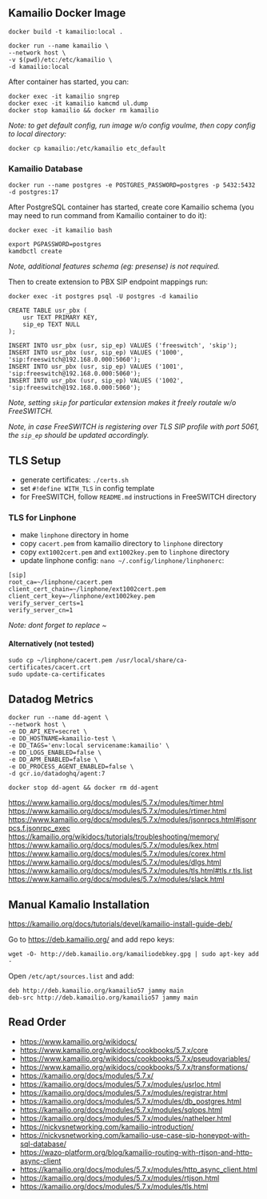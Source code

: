 ## Kamailio Docker Image

```
docker build -t kamailio:local .

docker run --name kamailio \
--network host \
-v $(pwd)/etc:/etc/kamailio \
-d kamailio:local
```

After container has started, you can:

```
docker exec -it kamailio sngrep
docker exec -it kamailio kamcmd ul.dump
docker stop kamailio && docker rm kamailio
```

_Note: to get default config, run image w/o config voulme, then copy config to local directory:_

```
docker cp kamailio:/etc/kamailio etc_default
```

### Kamailio Database

```
docker run --name postgres -e POSTGRES_PASSWORD=postgres -p 5432:5432 -d postgres:17
```

After PostgreSQL container has started, create core Kamailio schema (you may need to run command from Kamailio container to do it):

```
docker exec -it kamailio bash

export PGPASSWORD=postgres
kamdbctl create
```

_Note, additional features schema (eg: presense) is not required._

Then to create extension to PBX SIP endpoint mappings run:

```
docker exec -it postgres psql -U postgres -d kamailio

CREATE TABLE usr_pbx (
    usr TEXT PRIMARY KEY,
    sip_ep TEXT NULL
);

INSERT INTO usr_pbx (usr, sip_ep) VALUES ('freeswitch', 'skip');
INSERT INTO usr_pbx (usr, sip_ep) VALUES ('1000', 'sip:freeswitch@192.168.0.000:5060');
INSERT INTO usr_pbx (usr, sip_ep) VALUES ('1001', 'sip:freeswitch@192.168.0.000:5060');
INSERT INTO usr_pbx (usr, sip_ep) VALUES ('1002', 'sip:freeswitch@192.168.0.000:5060');
```

_Note, setting `skip` for particular extension makes it freely routale w/o FreeSWITCH._

_Note, in case FreeSWITCH is registering over TLS SIP profile with port 5061, the `sip_ep` should be updated accordingly._

## TLS Setup

-   generate certificates: `./certs.sh`
-   set `#!define WITH_TLS` in config template
-   for FreeSWITCH, follow `README.md` instructions in FreeSWITCH directory

### TLS for Linphone

-   make `linphone` directory in home
-   copy `cacert.pem` from kamailio directory to `linphone` directory
-   copy `ext1002cert.pem` and `ext1002key.pem` to `linphone` directory
-   update linphone config: `nano ~/.config/linphone/linphonerc`:

```
[sip]
root_ca=~/linphone/cacert.pem
client_cert_chain=~/linphone/ext1002cert.pem
client_cert_key=~/linphone/ext1002key.pem
verify_server_certs=1
verify_server_cn=1
```

_Note: dont forget to replace ~_

#### Alternatively (not tested)

```
sudo cp ~/linphone/cacert.pem /usr/local/share/ca-certificates/cacert.crt
sudo update-ca-certificates
```

## Datadog Metrics

```
docker run --name dd-agent \
--network host \
-e DD_API_KEY=secret \
-e DD_HOSTNAME=kamailio-test \
-e DD_TAGS='env:local servicename:kamailio' \
-e DD_LOGS_ENABLED=false \
-e DD_APM_ENABLED=false \
-e DD_PROCESS_AGENT_ENABLED=false \
-d gcr.io/datadoghq/agent:7

docker stop dd-agent && docker rm dd-agent
```

https://www.kamailio.org/docs/modules/5.7.x/modules/timer.html
https://www.kamailio.org/docs/modules/5.7.x/modules/rtimer.html
https://www.kamailio.org/docs/modules/5.7.x/modules/jsonrpcs.html#jsonrpcs.f.jsonrpc_exec
https://kamailio.org/wikidocs/tutorials/troubleshooting/memory/
https://www.kamailio.org/docs/modules/5.7.x/modules/kex.html
https://www.kamailio.org/docs/modules/5.7.x/modules/corex.html
https://www.kamailio.org/docs/modules/5.7.x/modules/dlgs.html
https://www.kamailio.org/docs/modules/5.7.x/modules/tls.html#tls.r.tls.list
https://www.kamailio.org/docs/modules/5.7.x/modules/slack.html

## Manual Kamalio Installation

https://kamailio.org/docs/tutorials/devel/kamailio-install-guide-deb/

Go to https://deb.kamailio.org/ and add repo keys:

```
wget -O- http://deb.kamailio.org/kamailiodebkey.gpg | sudo apt-key add -
```

Open `/etc/apt/sources.list` and add:

```
deb http://deb.kamailio.org/kamailio57 jammy main
deb-src http://deb.kamailio.org/kamailio57 jammy main
```

## Read Order

- https://www.kamailio.org/wikidocs/
- https://www.kamailio.org/wikidocs/cookbooks/5.7.x/core
- https://www.kamailio.org/wikidocs/cookbooks/5.7.x/pseudovariables/
- https://www.kamailio.org/wikidocs/cookbooks/5.7.x/transformations/
- https://kamailio.org/docs/modules/5.7.x/
- https://kamailio.org/docs/modules/5.7.x/modules/usrloc.html
- https://kamailio.org/docs/modules/5.7.x/modules/registrar.html
- https://kamailio.org/docs/modules/5.7.x/modules/db_postgres.html
- https://kamailio.org/docs/modules/5.7.x/modules/sqlops.html
- https://kamailio.org/docs/modules/5.7.x/modules/nathelper.html
- https://nickvsnetworking.com/kamailio-introduction/
- https://nickvsnetworking.com/kamailio-use-case-sip-honeypot-with-sql-database/
- https://wazo-platform.org/blog/kamailio-routing-with-rtjson-and-http-async-client
- https://kamailio.org/docs/modules/5.7.x/modules/http_async_client.html
- https://kamailio.org/docs/modules/5.7.x/modules/rtjson.html
- https://kamailio.org/docs/modules/5.7.x/modules/tls.html

